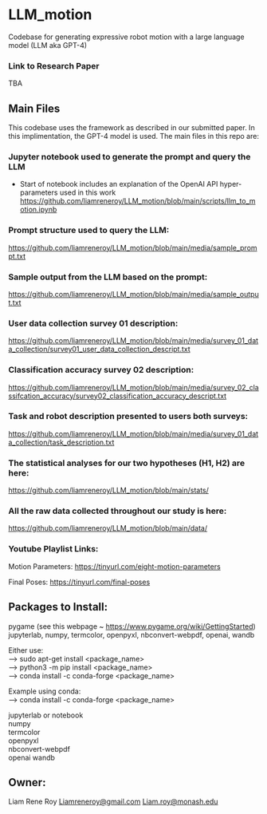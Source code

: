# LLM_motion
Codebase for generating expressive robot motion with a large language model (LLM aka GPT-4)

### Link to Research Paper
TBA


## Main Files
This codebase uses the framework as described in our submitted paper. In this implimentation, the GPT-4 model is used. The main files in this repo are:

### Jupyter notebook used to generate the prompt and query the LLM 
* Start of notebook includes an explanation of the OpenAI API hyper-parameters used in this work
https://github.com/liamreneroy/LLM_motion/blob/main/scripts/llm_to_motion.ipynb

### Prompt structure used to query the LLM:
https://github.com/liamreneroy/LLM_motion/blob/main/media/sample_prompt.txt

### Sample output from the LLM based on the prompt:
https://github.com/liamreneroy/LLM_motion/blob/main/media/sample_output.txt

### User data collection survey 01 description:
https://github.com/liamreneroy/LLM_motion/blob/main/media/survey_01_data_collection/survey01_user_data_collection_descript.txt

### Classification accuracy survey 02 description:
https://github.com/liamreneroy/LLM_motion/blob/main/media/survey_02_classifcation_accuracy/survey02_classification_accuracy_descript.txt

### Task and robot description presented to users both surveys:
https://github.com/liamreneroy/LLM_motion/blob/main/media/survey_01_data_collection/task_description.txt

### The statistical analyses for our two hypotheses (H1, H2) are here:
https://github.com/liamreneroy/LLM_motion/blob/main/stats/

### All the raw data collected throughout our study is here:
https://github.com/liamreneroy/LLM_motion/blob/main/data/

### Youtube Playlist Links:
Motion Parameters:  https://tinyurl.com/eight-motion-parameters

Final Poses:        https://tinyurl.com/final-poses




## Packages to Install:
pygame   (see this webpage ~ https://www.pygame.org/wiki/GettingStarted)  
jupyterlab, numpy, termcolor, openpyxl, nbconvert-webpdf, openai, wandb  


Either use:    
--> sudo apt-get install <package_name>  
--> python3 -m pip install <package_name>  
--> conda install -c conda-forge <package_name>  


Example using conda:  
--> conda install -c conda-forge <package_name>  

jupyterlab or notebook  
numpy  
termcolor  
openpyxl  
nbconvert-webpdf              
openai
wandb  


## Owner: 
Liam Rene Roy
Liamreneroy@gmail.com
Liam.roy@monash.edu